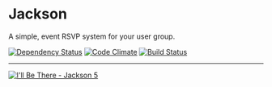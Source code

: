 # Jackson

A simple, event RSVP system for your user group.

[![Dependency Status](https://gemnasium.com/philtr/jackson.png)](https://gemnasium.com/philtr/jackson)
[![Code Climate](https://codeclimate.com/github/philtr/jackson.png)](https://codeclimate.com/github/philtr/jackson)
[![Build Status](https://travis-ci.org/philtr/jackson.png?branch=master)](https://travis-ci.org/philtr/jackson)

---

[![I'll Be There - Jackson 5](http://cl.ly/PdBb)](http://youtu.be/J6pAxF2br_U)

